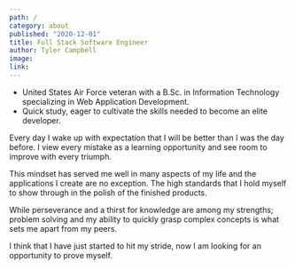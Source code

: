 ```yaml
---
path: /
category: about
published: "2020-12-01"
title: Full Stack Software Engineer
author: Tyler Campbell
image: 
link: 
---
```


* United States Air Force veteran with a B.Sc. in Information Technology specializing in Web Application Development. 
* Quick study, eager to cultivate the skills needed to become an elite developer.

Every day I wake up with expectation that I will be better than I was the day before. I view every mistake as a learning opportunity and see room to improve with every triumph.

This mindset has served me well in many aspects of my life and the applications I create are no exception. The high standards that I hold myself to show through in the polish of the finished products.

While perseverance and a thirst for knowledge are among my strengths; problem solving and my ability to quickly grasp complex concepts is what sets me apart from my peers.

I think that I have just started to hit my stride, now I am looking for an opportunity to prove myself.
